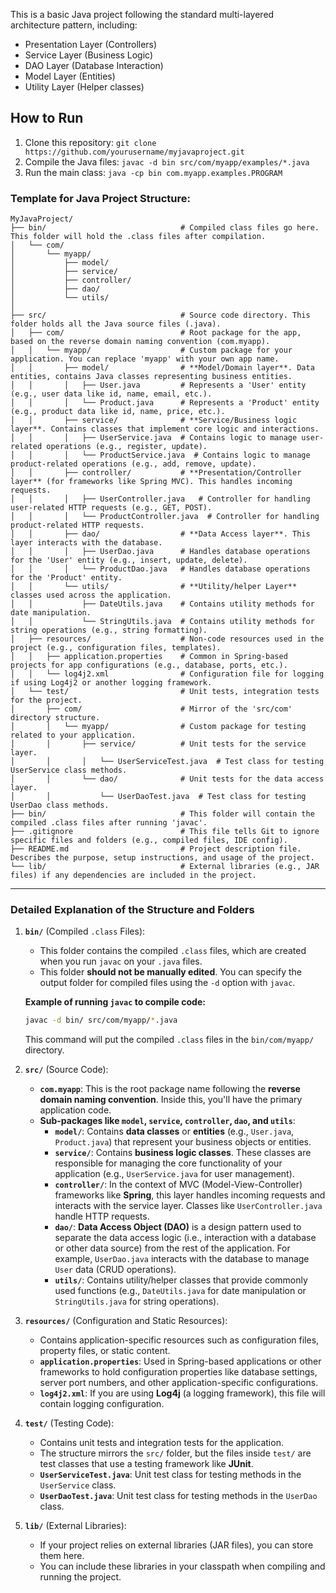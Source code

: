 
This is a basic Java project following the standard multi-layered architecture pattern, including:
- Presentation Layer (Controllers)
- Service Layer (Business Logic)
- DAO Layer (Database Interaction)
- Model Layer (Entities)
- Utility Layer (Helper classes)

## How to Run
1. Clone this repository: `git clone https://github.com/yourusername/myjavaproject.git`
2. Compile the Java files: `javac -d bin src/com/myapp/examples/*.java`
3. Run the main class: `java -cp bin com.myapp.examples.PROGRAM`

### **Template for Java Project Structure:**

```plaintext
MyJavaProject/
├── bin/                              # Compiled class files go here. This folder will hold the .class files after compilation.
│   └── com/
│       └── myapp/
│           ├── model/
│           ├── service/
│           ├── controller/
│           ├── dao/
│           └── utils/
│
├── src/                              # Source code directory. This folder holds all the Java source files (.java).
│   ├── com/                          # Root package for the app, based on the reverse domain naming convention (com.myapp).
│   │   └── myapp/                    # Custom package for your application. You can replace 'myapp' with your own app name.
│   │       ├── model/                # **Model/Domain layer**. Data entities, contains Java classes representing business entities.
│   │       │   ├── User.java         # Represents a 'User' entity (e.g., user data like id, name, email, etc.).
│   │       │   └── Product.java      # Represents a 'Product' entity (e.g., product data like id, name, price, etc.).
│   │       ├── service/              # **Service/Business logic layer**. Contains classes that implement core logic and interactions.
│   │       │   ├── UserService.java  # Contains logic to manage user-related operations (e.g., register, update).
│   │       │   └── ProductService.java  # Contains logic to manage product-related operations (e.g., add, remove, update).
│   │       ├── controller/           # **Presentation/Controller layer** (for frameworks like Spring MVC). This handles incoming requests.
│   │       │   ├── UserController.java   # Controller for handling user-related HTTP requests (e.g., GET, POST).
│   │       │   └── ProductController.java  # Controller for handling product-related HTTP requests.
│   │       ├── dao/                  # **Data Access layer**. This layer interacts with the database.
│   │       │   ├── UserDao.java      # Handles database operations for the 'User' entity (e.g., insert, update, delete).
│   │       │   └── ProductDao.java   # Handles database operations for the 'Product' entity.
│   │       └── utils/                # **Utility/helper Layer** classes used across the application.
│   │           ├── DateUtils.java    # Contains utility methods for date manipulation.
│   │           └── StringUtils.java  # Contains utility methods for string operations (e.g., string formatting).
│   ├── resources/                    # Non-code resources used in the project (e.g., configuration files, templates).
│   │   ├── application.properties    # Common in Spring-based projects for app configurations (e.g., database, ports, etc.).
│   │   └── log4j2.xml                # Configuration file for logging if using Log4j2 or another logging framework.
│   └── test/                         # Unit tests, integration tests for the project.
│       ├── com/                      # Mirror of the 'src/com' directory structure.
│       │   └── myapp/                # Custom package for testing related to your application.
│       │       ├── service/          # Unit tests for the service layer.
│       │       │   └── UserServiceTest.java  # Test class for testing UserService class methods.
│       │       └── dao/              # Unit tests for the data access layer.
│       │           └── UserDaoTest.java  # Test class for testing UserDao class methods.
├── bin/                              # This folder will contain the compiled .class files after running 'javac'.
├── .gitignore                        # This file tells Git to ignore specific files and folders (e.g., compiled files, IDE config).
├── README.md                         # Project description file. Describes the purpose, setup instructions, and usage of the project.
└── lib/                              # External libraries (e.g., JAR files) if any dependencies are included in the project.
```

---

### **Detailed Explanation of the Structure and Folders**

1. **`bin/`** (Compiled `.class` Files):
   - This folder contains the compiled `.class` files, which are created when you run `javac` on your `.java` files.
   - This folder **should not be manually edited**. You can specify the output folder for compiled files using the `-d` option with `javac`.

   **Example of running `javac` to compile code:**
   ```bash
   javac -d bin/ src/com/myapp/*.java
   ```
   This command will put the compiled `.class` files in the `bin/com/myapp/` directory.

2. **`src/`** (Source Code):
   - **`com.myapp`**: This is the root package name following the **reverse domain naming convention**. Inside this, you'll have the primary application code.
   - **Sub-packages like `model`, `service`, `controller`, `dao`, and `utils`**:
     - **`model/`**: Contains **data classes** or **entities** (e.g., `User.java`, `Product.java`) that represent your business objects or entities.
     - **`service/`**: Contains **business logic classes**. These classes are responsible for managing the core functionality of your application (e.g., `UserService.java` for user management).
     - **`controller/`**: In the context of MVC (Model-View-Controller) frameworks like **Spring**, this layer handles incoming requests and interacts with the service layer. Classes like `UserController.java` handle HTTP requests.
     - **`dao/`**: **Data Access Object (DAO)** is a design pattern used to separate the data access logic (i.e., interaction with a database or other data source) from the rest of the application. For example, `UserDao.java` interacts with the database to manage `User` data (CRUD operations).
     - **`utils/`**: Contains utility/helper classes that provide commonly used functions (e.g., `DateUtils.java` for date manipulation or `StringUtils.java` for string operations).

3. **`resources/`** (Configuration and Static Resources):
   - Contains application-specific resources such as configuration files, property files, or static content.
   - **`application.properties`**: Used in Spring-based applications or other frameworks to hold configuration properties like database settings, server port numbers, and other application-specific configurations.
   - **`log4j2.xml`**: If you are using **Log4j** (a logging framework), this file will contain logging configuration.

4. **`test/`** (Testing Code):
   - Contains unit tests and integration tests for the application.
   - The structure mirrors the `src/` folder, but the files inside `test/` are test classes that use a testing framework like **JUnit**.
   - **`UserServiceTest.java`**: Unit test class for testing methods in the `UserService` class.
   - **`UserDaoTest.java`**: Unit test class for testing methods in the `UserDao` class.

5. **`lib/`** (External Libraries):
   - If your project relies on external libraries (JAR files), you can store them here.
   - You can include these libraries in your classpath when compiling and running the project.
